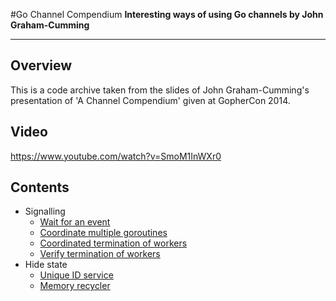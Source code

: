 #Go Channel Compendium
**Interesting ways of using Go channels by John Graham-Cumming**

---

## Overview

This is a code archive taken from the slides of John Graham-Cumming's
presentation of 'A Channel Compendium' given at GopherCon 2014.

## Video

https://www.youtube.com/watch?v=SmoM1InWXr0

## Contents

* Signalling
  * [Wait for an event](https://github.com/nomad-software/go-channel-compendium/blob/master/signalling/wait-for-an-event/main.go)
  * [Coordinate multiple goroutines](https://github.com/nomad-software/go-channel-compendium/blob/master/signalling/coordinate-multiple-goroutines/main.go)
  * [Coordinated termination of workers](https://github.com/nomad-software/go-channel-compendium/blob/master/signalling/terminate-workers/main.go)
  * [Verify termination of workers](https://github.com/nomad-software/go-channel-compendium/blob/master/signalling/verify-terminate-workers/main.go)
* Hide state
  * [Unique ID service](https://github.com/nomad-software/go-channel-compendium/blob/master/hide-state/unique-id-service/main.go)
  * [Memory recycler](https://github.com/nomad-software/go-channel-compendium/blob/master/hide-state/memory-recycler/main.go)
